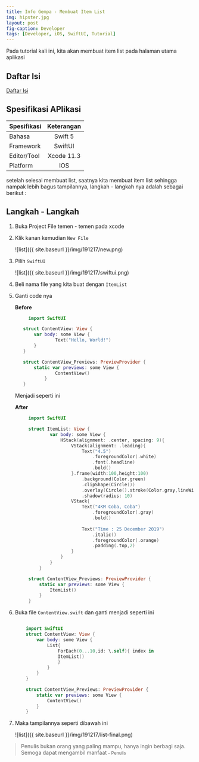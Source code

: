 ```yaml
---
title: Info Gempa - Membuat Item List
img: hipster.jpg
layout: post
fig-caption: Developer
tags: [Developer, iOS, SwiftUI, Tutorial]
---
```


Pada tutorial kali ini, kita akan membuat item list pada halaman utama aplikasi
<!--more-->

## Daftar Isi ##

[Daftar Isi](https://thengoding.com/2019/12/27/j-info-gempa-daftar-isi/)


## Spesifikasi APlikasi ##

|  Spesifikasi  | Keterangan      |
| :------------ |:---------------:|
|  Bahasa       | Swift 5         |
| Framework     | SwiftUI         |
| Editor/Tool   | Xcode 11.3      |
| Platform      | IOS             | 


setelah selesai membuat list, saatnya kita membuat item list sehingga nampak lebih bagus tampilannya, langkah - langkah nya adalah sebagai berikut : 

## Langkah - Langkah ##

1. Buka Project File temen - temen pada xcode
   
2. Klik kanan kemudian `New File`
   
   ![list]({{ site.baseurl }}/img/191217/new.png)
   
3. Pilih `SwiftUI`
   
   ![list]({{ site.baseurl }}/img/191217/swiftui.png)
   
4. Beli nama file yang kita buat dengan `ItemList`
   
5. Ganti code nya
    
    **Before**

      ```swift
           import SwiftUI

         struct ContentView: View {
             var body: some View {
                     Text("Hello, World!")
             }
         }

         struct ContentView_Previews: PreviewProvider {
             static var previews: some View {
                     ContentView()
                 }
         }
      ```

    Menjadi seperti ini 

    **After**

      ```swift
           import SwiftUI

           struct ItemList: View {
                   var body: some View {
                       HStack(alignment: .center, spacing: 9){
                           VStack(alignment: .leading){
                               Text("4.5")
                                   .foregroundColor(.white)
                                   .font(.headline)
                                   .bold()
                           }.frame(width:100,height:100)
                               .background(Color.green)
                               .clipShape(Circle())
                               .overlay(Circle().stroke(Color.gray,lineWidth: 1))
                               .shadow(radius: 10)
                           VStack{
                               Text("4KM Coba, Coba")
                                   .foregroundColor(.gray)
                                   .bold()
                               
                               Text("Time : 25 December 2019")
                                   .italic()
                                   .foregroundColor(.orange)
                                   .padding(.top,2)
                           }
                       }
                   }
               }

           struct ContentView_Previews: PreviewProvider {
               static var previews: some View {
                   ItemList()
               }
           }
      ```

6. Buka file `ContentView.swift` dan ganti menjadi seperti ini

    ```swift

        import SwiftUI
        struct ContentView: View {
            var body: some View {
                List{
                    ForEach(0...10,id: \.self){ index in
                    ItemList()
                    }
                }
            }
        }

        struct ContentView_Previews: PreviewProvider {
            static var previews: some View {
                ContentView()
            }
        }

    ```
   
7. Maka tampilannya seperti dibawah ini

     ![list]({{ site.baseurl }}/img/191217/list-final.png) 
  


>Penulis bukan orang yang paling mampu, hanya ingin berbagi saja. Semoga dapat mengambil manfaat<small> - Penulis</small>